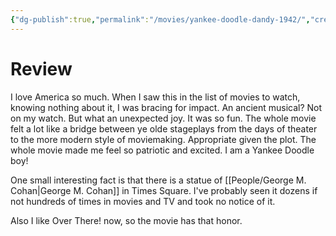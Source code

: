```yaml
---
{"dg-publish":true,"permalink":"/movies/yankee-doodle-dandy-1942/","created":"2023-12-01","updated":"2024-06-17"}
---
```



# Review

I love America so much. When I saw this in the list of movies to watch, knowing nothing about it, I was bracing for impact. An ancient musical? Not on my watch. But what an unexpected joy. It was so fun. The whole movie felt a lot like a bridge between ye olde stageplays from the days of theater to the more modern style of moviemaking. Appropriate given the plot. The whole movie made me feel so patriotic and excited. I am a Yankee Doodle boy!

One small interesting fact is that there is a statue of [[People/George M. Cohan\|George M. Cohan]] in Times Square. I've probably seen it dozens if not hundreds of times in movies and TV and took no notice of it.

Also I like Over There! now, so the movie has that honor.
